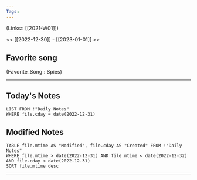 ```yaml
---
Tags:
---
```

(Links:: [[2021-W01]])

<< [[2022-12-30]] - [[2023-01-01]] >>
## Favorite song
(Favorite_Song:: Spies)
___
## Today's Notes
```dataview
LIST FROM !"Daily Notes"
WHERE file.cday = date(2022-12-31)
```
## Modified Notes
```dataview
TABLE file.mtime AS "Modified", file.cday AS "Created" FROM !"Daily Notes" 
WHERE file.mtime > date(2022-12-31) AND file.mtime < date(2022-12-32) AND file.cday < date(2022-12-31)
SORT file.mtime desc
```
___
